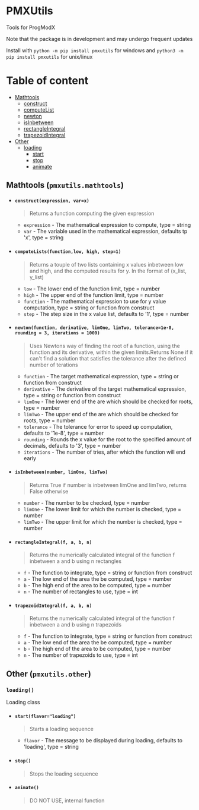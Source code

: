 # PMXUtils

Tools for ProgModX

Note that the package is in development and may undergo frequent updates

Install with `python -m pip install pmxutils` for windows and `python3 -m pip install pmxutils` for unix/linux

# Table of content
* [Mathtools](https://github.com/Areskiko/pmxutils/blob/master/README.md#mathtools-pmxutilsmathtools)
  * [construct](https://github.com/Areskiko/pmxutils/blob/master/README.md#constructexpression-varx)
  * [computeList](https://github.com/Areskiko/pmxutils/blob/master/README.md#computelistsfunctionlow-high-step1)
  * [newton](https://github.com/Areskiko/pmxutils/blob/master/README.md#newtonfunction-derivative-tolerance1e-8-rounding--3-iterations--1000)
  * [isInbetween](https://github.com/Areskiko/pmxutils/blob/master/README.md#isinbetweennumber-limone-limtwo)
  * [rectangleIntegral](https://github.com/Areskiko/pmxutils/blob/master/README.md#rectangleintegralf-a-b-n)
  * [trapezoidIntegral](https://github.com/Areskiko/pmxutils/blob/master/README.md#trapezoidintegralf-a-b-n)
* [Other](https://github.com/Areskiko/pmxutils/blob/master/README.md#other-pmxutilsother)
  * [loading](https://github.com/Areskiko/pmxutils/blob/master/README.md#loading)
    * [start](https://github.com/Areskiko/pmxutils/blob/master/README.md#startflavorloading)
    * [stop](https://github.com/Areskiko/pmxutils/blob/master/README.md#stop)
    * [animate](https://github.com/Areskiko/pmxutils/blob/master/README.md#animate)

## Mathtools (`pmxutils.mathtools`)

* #### `construct(expression, var=x)`
    >Returns a function computing the given expression
    
    * `expression` - The mathematical expression to compute, type = string
    * `var` - The variable used in the mathematical expression, defaults tp 'x', type = string

* #### `computeLists(function,low, high, step=1)`
    >Returns a touple of two lists containing x values inbetween low and high, and the computed results for y. In the format of (x_list, y_list)
    
    * `low` - The lower end of the function limit, type = number
    * `high` - The upper end of the function limit, type = number
    * `function` - The mathematical expression to use for y value computation, type = string or function from construct
    * `step` - The step size in the x value list, defaults to '1', type = number

* #### `newton(function, derivative, limOne, limTwo, tolerance=1e-8, rounding = 3, iterations = 1000)`
    >Uses Newtons way of finding the root of a function, using the function and its derivative, within the given limits.Returns None if it can't find a solution that satisfies the tolerance after the defined number of terations
    
    * `function` - The target mathematical expression, type = string or function from construct
    * `derivative` - The derivative of the target mathematical expression, type = string or function from construct
    * `limOne` - The lower end of the are which should be checked for roots, type = number
    * `limTwo` - The upper end of the are which should be checked for roots, type = number
    * `tolerance` - The tolerance for error to speed up computation, defaults to '1e-8', type = number
    * `rounding` - Rounds the x value for the root to the specified amount of decimals, defaults to '3', type = number
    * `iterations` - The number of tries, after which the function will end early

* #### `isInbetween(number, limOne, limTwo)`
    >Returns True if number is inbetween limOne and limTwo, returns False otherwise
    
    * `number` - The number to be checked, type = number
    * `limOne` - The lower limit for which the number is checked, type = number
    * `limTwo` - The upper limit for which the number is checked, type = number

* #### `rectangleIntegral(f, a, b, n)`
    >Returns the numerically calculated integral of the function f inbetween a and b using n rectangles

    * `f` - The function to integrate, type = string or function from construct
    * `a` - The low end of the area the be computed, type = number
    * `b` - The high end of the area to be computed, type = number
    * `n` - The number of rectangles to use, type = int

* #### `trapezoidIntegral(f, a, b, n)`
    >Returns the numerically calculated integral of the function f inbetween a and b using n trapezoids

    * `f` - The function to integrate, type = string or function from construct
    * `a` - The low end of the area the be computed, type = number
    * `b` - The high end of the area to be computed, type = number
    * `n` - The number of trapezoids to use, type = int

## Other (`pmxutils.other`)

### `loading()`
Loading class
    
* #### `start(flavor="loading")`
    >Starts a loading sequence
        
    * `flavor` - The message to be displayed during loading, defaults to 'loading', type = string
* #### `stop()`
    >Stops the loading sequence
        
* #### `animate()`
    >DO NOT USE, internal function
